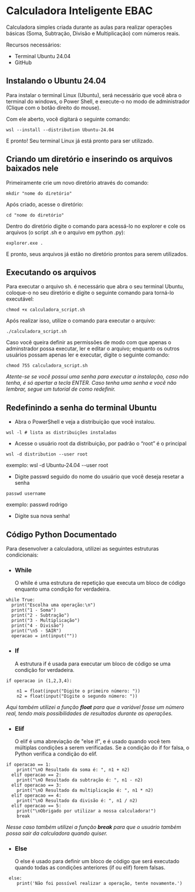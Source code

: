 # Calculadora Inteligente EBAC
  Calculadora simples criada durante as aulas para realizar operações básicas (Soma, Subtração, Divisão e Multiplicação) com números reais.

Recursos necessários: 
* Terminal Ubuntu 24.04
* GitHub

## Instalando o Ubuntu 24.04

Para instalar o terminal Linux (Ubuntu), será necessário que você abra o terminal do windows, o Power Shell, e execute-o no modo de administrador (Clique com o botão direito do mouse).

Com ele aberto, você digitará o seguinte comando:
```
wsl --install --distribution Ubuntu-24.04

```
E pronto! Seu terminal Linux já está pronto para ser utilizado.

## Criando um diretório e inserindo os arquivos baixados nele

Primeiramente crie um novo diretório através do comando: 
```
mkdir "nome do diretório"
````
Após criado, acesse o diretório: 
```
cd "nome do diretório"
```
Dentro do diretório digite o comando para acessá-lo no explorer e cole os arquivos (o script .sh e o arquivo em python .py):
```
explorer.exe .
```
E pronto, seus arquivos já estão no diretório prontos para serem utilizados.

## Executando os arquivos

Para executar o arquivo sh. é necessário que abra o seu terminal Ubuntu, coloque-o no seu diretório e digite o seguinte comando para torná-lo executável:

```
chmod +x calculadora_script.sh
```
Após realizar isso, utilize o comando para executar o arquivo: 

```
./calculadora_script.sh
```
Caso você queira definir as permissões de modo com que apenas o adminstrador possa executar, ler e editar o arquivo; enquanto os outros usuários possam apenas ler e executar, digite o seguinte comando:

```
chmod 755 calculadora_script.sh
```
*Atente-se se você possui uma senha para executar a instalação, caso não tenha, é só apertar a tecla ENTER. Caso tenha uma senha e você não lembrar, segue um tutorial de como redefinir.*

## Redefinindo a senha do terminal Ubuntu

* Abra o PowerShell e veja a distribuição que você instalou.
```
wsl -l # lista as distribuições instaladas﻿
```
* Acesse o usuário root da distribuição, por padrão o “root” é o principal
```
wsl -d distribution --user root
``` 
exemplo: 
wsl -d Ubuntu-24.04 --user root

* Digite passwd seguido do nome do usuário que você deseja resetar a senha
```
passwd username
``` 
exemplo:
passwd rodrigo

* Digite sua nova senha!

## Código Python Documentado

Para desenvolver a calculadora, utilizei as seguintes estruturas condicionais: 
* ### **While**
  O while é uma estrutura de repetição que executa um bloco de código enquanto uma condição for verdadeira.

```
while True:
  print("Escolha uma operação:\n")
  print("1 - Soma")
  print("2 - Subtração")
  print("3 - Multiplicação")
  print("4 - Divisão")
  print("\n5 - SAIR")
  operacao = int(input(""))
```

* ### **If**
  A estrutura if é usada para executar um bloco de código se uma condição for verdadeira.
```
if operacao in (1,2,3,4):

    n1 = float(input("Digite o primeiro número: "))
    n2 = float(input("Digite o segundo número: "))
```
*Aqui também utilizei a função **float** para que a variável fosse um número real, tendo mais possibilidades de resultados durante as operações.* 

* ### **Elif**
  O elif é uma abreviação de "else if", e é usado quando você tem múltiplas condições a serem verificadas. Se a condição do if for falsa, o Python verifica a condição do elif.
```
if operacao == 1:
    print("\nO Resultado da soma é: ", n1 + n2)
  elif operacao == 2:
    print("\nO Resultado da subtração é: ", n1 - n2)
  elif operacao == 3:
    print("\nO Resultado da multiplicação é: ", n1 * n2)
  elif operacao == 4:
    print("\nO Resultado da divisão é: ", n1 / n2)
  elif operacao == 5:
    print("\nObrigado por utilizar a nossa calculadora!")
    break
```
*Nesse caso também utilizei a função **break** para que o usuário também possa sair da calculadora quando quiser.* 

* ### **Else**
  O else é usado para definir um bloco de código que será executado quando todas as condições anteriores (if ou elif) forem falsas.
```
 else:
    print('Não foi possível realizar a operação, tente novamente.')
```







